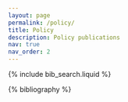 ```yaml
---
layout: page
permalink: /policy/
title: Policy
description: Policy publications
nav: true
nav_order: 2
---
```


<!-- _pages/policy.md -->

<!-- Bibsearch Feature -->

{% include bib_search.liquid %}

<div class="publications">

{% bibliography %}

</div>
